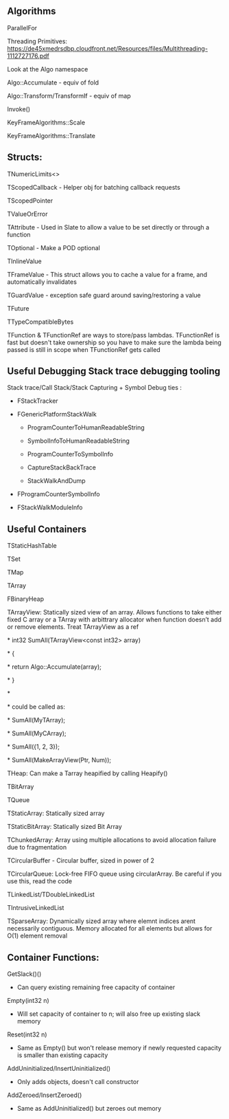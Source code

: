 ## Algorithms

ParallelFor

Threading Primitives: <https://de45xmedrsdbp.cloudfront.net/Resources/files/Multithreading-1112727176.pdf>

Look at the Algo namespace

Algo::Accumulate - equiv of fold

Algo::Transform/TransformIf - equiv of map

Invoke()

KeyFrameAlgorithms::Scale

KeyFrameAlgorithms::Translate

## Structs:

TNumericLimits&lt;>

TScopedCallback - Helper obj for batching callback requests

TScopedPointer

TValueOrError

TAttribute - Used in Slate to allow a value to be set directly or through a function

TOptional - Make a POD optional

TInlineValue

TFrameValue - This struct allows you to cache a value for a frame, and automatically invalidates

TGuardValue - exception safe guard around saving/restoring a value

TFuture

TTypeCompatibleBytes

TFunction & TFunctionRef are ways to store/pass lambdas. TFunctionRef is fast but doesn't take ownership so you have to make sure the lambda being passed is still in scope when TFunctionRef gets called

## Useful Debugging Stack trace debugging tooling

Stack trace/Call Stack/Stack Capturing + Symbol Debug ties :

- FStackTracker

- FGenericPlatformStackWalk

  - ProgramCounterToHumanReadableString

  - SymbolInfoToHumanReadableString

  - ProgramCounterToSymbolInfo

  - CaptureStackBackTrace

  - StackWalkAndDump


- FProgramCounterSymbolInfo

- FStackWalkModuleInfo

## Useful Containers

TStaticHashTable

TSet

TMap

TArray

FBinaryHeap

TArrayView: Statically sized view of an array. Allows functions to take either fixed C array or a TArray with arbittrary allocator when function doesn’t add or remove elements. Treat TArrayView as a ref

\* int32 SumAll(TArrayView&lt;const int32> array)

\* {

\* return Algo::Accumulate(array);

\* }

\*

\* could be called as:

\* SumAll(MyTArray);

\* SumAll(MyCArray);

\* SumAll({1, 2, 3});

\* SumAll(MakeArrayView(Ptr, Num));

THeap: Can make a Tarray heapified by calling Heapify()

TBitArray

TQueue

TStaticArray: Statically sized array

TStaticBitArray: Statically sized Bit Array

TChunkedArray: Array using multiple allocations to avoid allocation failure due to fragmentation

TCircularBuffer - Circular buffer, sized in power of 2

TCircularQueue: Lock-free FIFO queue using circularArray. Be careful if you use this, read the code

TLinkedList/TDoubleLinkedList

TIntrusiveLinkedList

TSparseArray: Dynamically sized array where elemnt indices arent necessarily contiguous. Memory allocated for all elements but allows for O(1) element removal

## Container Functions:

GetSlack()()

- Can query existing remaining free capacity of container

Empty(int32 n)

- Will set capacity of container to n; will also free up existing slack memory

Reset(int32 n)

- Same as Empty() but won't release memory if newly requested capacity is smaller than existing capacity

AddUninitialized/InsertUninitialized()

- Only adds objects, doesn't call constructor

AddZeroed/InsertZeroed()

- Same as AddUninitialized() but zeroes out memory
